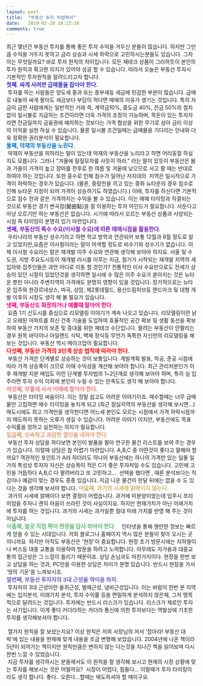 ```yaml
---
layout: post
title:  "부동산 투자 비법백서"
date:   2019-02-20 10:23:16
comments: true
---
```




최근 몇년간 부동산 투자를 통해 좋은 투자 수익을 거두신 분들이 많습니다. 하지만 그만큼 수익을 거두지 못하고 금리 상승과 시세 하락으로 고민하시는분들도 있습니다. 그차이는 무엇일까요? 바로 투자 원칙의 차이입니다. 모든 재테크 상품이 그러하듯이 본인의 투자 원칙과 확고한 의지가 있어야 성공 할 수 있습니다. 따라서 오늘은 부동산 투자시 기본적인 투자원칙을 알려드리고자 합니다.<br><strong><span style="font-size: 11pt;"><font color="#3a32c3">첫째. 싸게 사려면 급매물을 잡아야 한다.</font></span></strong><br>&nbsp;투자를 하는 사람들은 양도세 중과 또는 종부세등 세금에 민감한 부분이 많습니다. 급매로 내놓아 싸게 팔아도 세금보다 부담이 적다면 매매의 이유가 생기는 것입니다. 특히 자금이 급한 사람에게는 일반적인 거래 즉, 계약금10%, 중도금 40%, 잔금 50%의 절차 없이 일시불로 지급하는 조건이라면 더욱 가격의 조정이 가능하며, 목돈이 있는 투자자라면 잔금일까지 금융권에 예치하는 것보다는 가격 협상을 위한 무기로 삼아 금리 이상의 이익을 실현 하실 수 있습니다. 물론 일시불 조건일때는 급매물을 기다리는 인내와 더욱 정확한 권리분석이 필요합니다.<br><span style="font-size: 11pt;"><strong><font color="#0075c8">둘째, 악재의 부동산을 노린다.</font></strong></span><br>&nbsp;악재의 부동산을 피하라는 말이 있는데 악재의 부동산을 노리라고 하면 어리둥절 하실지도 모릅니다. 그러나 "겨울에 밀짚모자를 사듯이 하라." 라는 말이 있듯이 부동산은 봄과 가을이 가격이 높고 장마를 전후로 한 여름 및 겨울에 낮으므로 사고 팔 때는 반대로 하여야 하는 것입니다. 또한 홍수로 인해 침수가 일어난 저지대의 &nbsp;지역은 일시적으로 가격이 하락하는 경우가 있습니다. (물론, 중랑천을 끼고 있는 중화 뉴타운의 경우 침수로 인해 뉴타운 지정이 되어 가격이 상승하기도 하였습니다.) 이때, 투자를 하신다면 기본적으로 침수 전과 같은 가격까지는 수익을 볼 수 있습니다. 이는 매매 타이밍과 직결되는 것으로 부동산 경기 변곡점(變曲點)을 잘 이용하는 투자 마인드가 필요합니다. 사둔다고 마냥 오르기만 하는 부동산은 없습니다. 시기에 따라서 오르는 부동산 상품과 사양되는 시점 즉 타이밍이 분명히 있기 마련입니다. <br><span style="font-size: 11pt;"><strong><font color="#7820b9">셋째, 부동산의 특수 수요(이사철 수요)에 따른 매매시점을 활용한다. </font></strong></span><br>&nbsp;우리나라의 부동산 성수기라고 하면 학교 방학과 연관되어 보통 12월과 8월 정도로 알고 있었지만,요즘은 이사철이라는 말이 어색할 정도로 비수기와 성수기가 없습니다. 이제 이사철 수요라는 말은 재개발 이주 수요와 연관해 생각해 보아야 하지요. 서울 및 수도권, 지방 주요도시등이 재개발 러시를 이루는 지금, 철거가 시작되는 재개발 지역의 세입자와 집주인들은 과연 어디로 이동 할 것인가? 전통적인 이사 수요만으로도 전세가 상승이 있던 시절이 있었던것을 생각하면 일시에 수 많은 이주 수요가 쏟아지는 것은 뉴타운 뿐만 아니라 주변지역의 가격에도 분명히 영향이 있을 것입니다. 장기적으로는 뉴타운 입주와 한강르네상스, 마곡, 상암, 제2롯데월드, 용산드림허브등 랜드마크 및 대형 개발 이후의 시장도 생각 해 볼 필요가 있습니다. <br><span style="font-size: 11pt;"><font color="#ef007c"><strong>넷째, 부동산도 화장하거나 예쁠때 팔아야 한다</strong>.</font></span><br>&nbsp;요즘 1기 신도시를 중심으로 리모델링 이야기가 계속 나오고 있습니다. 리모델링이란 낡고 오래된 아파트를 최신 건축 기술을 도입하여 효율적인 공간 확보 및 생활 동선을 확보하여 부동산 가치의 보존 및 증대를 위한 재테크 수단입니다. 팔려는 부동산이 안팔리는 경우 원목 바닥이나 아일랜드 식탁, 벽체 장식등 무언가 독특한 자신만의 리모델링을 해보는 것입니다. 부동산 역시 메이크업이 필요합니다.<br><font color="#ff0000"><strong><span style="font-size: 11pt;">다섯째, 부동산 가격의 3단계 상승 법칙에 따라야 한다.</span></strong><span style="font-size: 11pt;"> </span></font><br>&nbsp;부동산 가격은 단계별로 상승하는 것이 보통입니다. 계발계획 발표, 착공, 준공 시점에 따라 가격 상승폭이 크므로 이때 수익성을 계산해 보야아 합니다. 최근 관리처분인가 이후 재개발 지분 매입도 이런 단계별 투자법의 1~2단계로 생각해 보아야 하며, 특히 실 입주라면 투자 수익 이외에 본인이 누릴 수 있는 만족도도 생각 해 보아야 합니다. <br><font color="#e97d81"><strong><span style="font-size: 11pt;">여섯째, 무릎에 사서 어때에 팔아야 한다.</span></strong><span style="font-size: 11pt;"> </span></font><br>&nbsp;부동산은 타이밍 싸움이다. 이는 정말 쉽고도 어려운 이야기이죠. 매수할때는 너무 급매물만 고집하면 매수 타이밍을 놓치게 되고 (최근 잠실지역의 부동산을 생각해 보시면...) 매도시에도 최고 가격만을 생각한다면 어느새 본인도 모르는 시점에서 가격 하락시점까지 매도하지 못하는 오류가 생길 수 있습니다. 어려운 이야기 이지만, 부동산에도 목표 수익률을 정하고 실천하는 의지가 필요합니다. <br><span style="font-size: 11pt;"><strong><font color="#e19b73">일곱째, 신속하고 과감한 결단을 내려야 한다. </font></strong></span><br>&nbsp;부동산 투자 상담을 하다보면 본인이 발품을 팔아 연구한 물건 리스트를 보여 주는 경우가 있습니다. 이럴때 상담은 참 어렵기 마련입니다. A,B,C 중 어떤것이 좋다고 말해야 할까요? 객관적인 포인트가 A라 하더라도 하나의 부동산에는 하나의 가격만 있는 일물 일가의 특성상 투자자 자신은 상승폭이 적은 C가 좋은 투자처일 수도 있습니다. 고민에 고민을 거듭하다 A,B,C 다 팔려버리고 또 고민하고...
&nbsp;선택을 했다면 , 때론 분석보다는 직감이나 예감이 맞는 경우도 종종 있습니다. 지금 나온 물건이 한달 뒤에는 없을 수 도 있다는 것을 생각해 보셔야 합니다. 
<strong><font color="#d1b274"><span style="font-size: 11pt;">여덟</span><span style="font-size: 11pt;">째, 과거의 시세에 얽매이지 않는다. </span></font></strong><br>&nbsp;과거의 시세에 얽매이다 보면 결정이 어렵습니다. 과거에 미분양이었는데 입주시 프리미엄을 주자니 괜히 마음이 쓰라린 것이 사실이지요. 하지만 현재가치가 아닌 미래가치에 투자를 하는 것입니다. 과거의 시세는 과거일뿐 절대 미래 가치를 반영 해 주는 것이 아닙니다. <br><strong><span style="font-size:11pt;"><font color="#61b977">아홉째, 발로 직접 뛰어 현장을 답사 하여야 한다.</font></span></strong>
<strong></strong>&nbsp;
&nbsp;인터넷을 통해 웬만한 정보는 빠르게 얻을 수 있는 시대입니다. 저희 블로그나 홈페이지 역시 많은 분들이 찾아 오시는 곳이니까요 &nbsp;하지만 아직도 부동산은 '현장'이 중요합니다. 현장 초기 방문시에는 지하철이나 버스등 대중 교통을 이용하여 방문을 하려고 노력합니다. 아무래도 자가용과 대중교통의 접근성은 그 느낌이 틀리기 때문이죠. 상담 손님과도 마찬가지이다. 현장을 한번 보고 상담을 하는 것과, PC만을 이용한 상담은 차이가 분명 있습니다. 반드시 현장을 가서 '땅의 기운'을 느껴보시죠.<br><span style="font-size: 11pt;"><font color="#6a65bb"><strong>열번째, 부동산 투자자의 3대 근성을 역이용 하자.</strong></font></span><br>&nbsp;투자자의 3대 근성이란 들쥐근성, 벌떼근성, 냄비근성입니다. 이는 바람이 한번 분 지역에는 입지분석, 미래가치 분석, 투자 수익률 등을 면밀하게 분석하지 않은채, 그저 맹목적으로 달려드는 것입니다. 투자에는 반드시 리스크가 있습니다. 리스크가 제로인 투자는 사기입니다. 이게 좋다 카더라하는 카더라 통신에 의한 투자보다는 역발상에 기초한 투자를 생각해보셔야 합니다.<br><br>&nbsp;열가지 원칙을 잘 보셨는지요? 이상 원칙은 저희 사장님의 저서 '잡아라! 부동산 대박'에 있는 내용을 현재에 맞게 내용을 조금 변형해 보았습니다. 2004년에 나온 책이라 5년이 되어가는 책이지만 원칙만큼은 변하지 않는 다는것을 지나간 책을 읽어보며 다시 한번 느낄 수 있었습니다. <br>&nbsp;지금 투자를 생각하시는 분들께서도 이 원칙을 잘 생각해 보시고 현재의 시장 상황에 맞는 투자를 해보시는 것은 어떨까요?
&nbsp;시장이 어렵다, 힘들다... 이럴때가 투자 타이밍이라도 생각 합니다. 좋다.. 오른다...할때는 매도하셔야 할 때이구요.